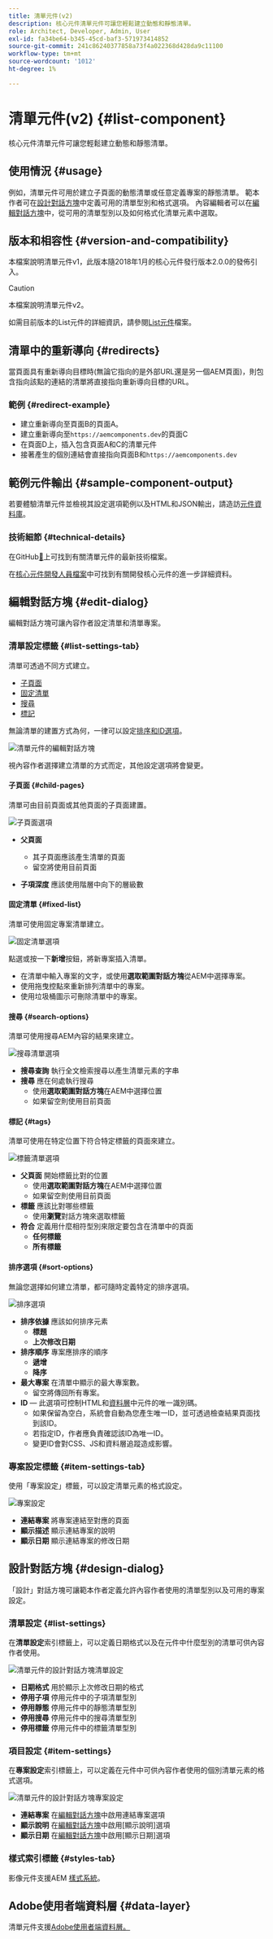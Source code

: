 ```yaml
---
title: 清單元件(v2)
description: 核心元件清單元件可讓您輕鬆建立動態和靜態清單。
role: Architect, Developer, Admin, User
exl-id: fa34be64-b345-45cd-baf3-571973414852
source-git-commit: 241c86240377858a73f4a022368d428da9c11100
workflow-type: tm+mt
source-wordcount: '1012'
ht-degree: 1%

---
```


# 清單元件(v2) {#list-component}

核心元件清單元件可讓您輕鬆建立動態和靜態清單。

## 使用情況 {#usage}

例如，清單元件可用於建立子頁面的動態清單或任意定義專案的靜態清單。 範本作者可在[設計對話方塊](#design-dialog)中定義可用的清單型別和格式選項。 內容編輯者可以在[編輯對話方塊](#edit-dialog)中，從可用的清單型別以及如何格式化清單元素中選取。

## 版本和相容性 {#version-and-compatibility}

本檔案說明清單元件v1，此版本隨2018年1月的核心元件發行版本2.0.0的發佈引入。

>[!CAUTION]
>
>本檔案說明清單元件v2。
>
>如需目前版本的List元件的詳細資訊，請參閱[List元件](/help/components/list.md)檔案。

## 清單中的重新導向 {#redirects}

當頁面具有重新導向目標時(無論它指向的是外部URL還是另一個AEM頁面)，則包含指向該點的連結的清單將直接指向重新導向目標的URL。

### 範例 {#redirect-example}

* 建立重新導向至頁面B的頁面A。
* 建立重新導向至`https://aemcomponents.dev`的頁面C
* 在頁面D上，插入包含頁面A和C的清單元件
* 接著產生的個別連結會直接指向頁面B和`https://aemcomponents.dev`

## 範例元件輸出 {#sample-component-output}

若要體驗清單元件並檢視其設定選項範例以及HTML和JSON輸出，請造訪[元件資料庫](https://adobe.com/go/aem_cmp_library_list)。

### 技術細節 {#technical-details}

在GitHub[&#128279;](https://adobe.com/go/aem_cmp_tech_list_v2)上可找到有關清單元件的最新技術檔案。

在[核心元件開發人員檔案](/help/developing/overview.md)中可找到有關開發核心元件的進一步詳細資料。

## 編輯對話方塊 {#edit-dialog}

編輯對話方塊可讓內容作者設定清單和清單專案。

### 清單設定標籤 {#list-settings-tab}

清單可透過不同方式建立。

* [子頁面](#child-pages)
* [固定清單](#fixed-list)
* [搜尋](#search-options)
* [標記](#tags)

無論清單的建置方式為何，一律可以設定[排序和ID選項](#sort-options)。

![清單元件的編輯對話方塊](/help/assets/v2/list-edit.png)

視內容作者選擇建立清單的方式而定，其他設定選項將會變更。

#### 子頁面 {#child-pages}

清單可由目前頁面或其他頁面的子頁面建置。

![子頁面選項](/help/assets/v2/list-edit-child-pages.png)

* **父頁面**
   * 其子頁面應該產生清單的頁面
   * 留空將使用目前頁面

* **子項深度**
應該使用階層中向下的層級數

#### 固定清單 {#fixed-list}

清單可使用固定專案清單建立。

![固定清單選項](/help/assets/v2/list-edit-fixed-list.png)

點選或按一下&#x200B;**新增**&#x200B;按鈕，將新專案插入清單。

* 在清單中輸入專案的文字，或使用&#x200B;**選取範圍對話方塊**&#x200B;從AEM中選擇專案。
* 使用拖曳控點來重新排列清單中的專案。
* 使用垃圾桶圖示可刪除清單中的專案。

#### 搜尋 {#search-options}

清單可使用搜尋AEM內容的結果來建立。

![搜尋清單選項](/help/assets/v2/list-edit-search.png)

* **搜尋查詢**
執行全文檢索搜尋以產生清單元素的字串
* **搜尋**
應在何處執行搜尋
   * 使用&#x200B;**選取範圍對話方塊**&#x200B;在AEM中選擇位置
   * 如果留空則使用目前頁面

#### 標記 {#tags}

清單可使用在特定位置下符合特定標籤的頁面來建立。

![標籤清單選項](/help/assets/v2/list-edit-tags.png)

* **父頁面**
開始標籤比對的位置
   * 使用&#x200B;**選取範圍對話方塊**&#x200B;在AEM中選擇位置
   * 如果留空則使用目前頁面
* **標籤**
應該比對哪些標籤
   * 使用&#x200B;**瀏覽**&#x200B;對話方塊來選取標籤
* **符合**
定義用什麼相符型別來限定要包含在清單中的頁面
   * **任何標籤**
   * **所有標籤**

#### 排序選項 {#sort-options}

無論您選擇如何建立清單，都可隨時定義特定的排序選項。

![排序選項](/help/assets/v2/list-edit-sort-options.png)

* **排序依據**
應該如何排序元素
   * **標題**
   * **上次修改日期**
* **排序順序**
專案應排序的順序
   * **遞增**
   * **降序**
* **最大專案**
在清單中顯示的最大專案數。
   * 留空將傳回所有專案。
* **ID** — 此選項可控制HTML和[資料層](/help/developing/data-layer/overview.md)中元件的唯一識別碼。
   * 如果保留為空白，系統會自動為您產生唯一ID，並可透過檢查結果頁面找到該ID。
   * 若指定ID，作者應負責確認該ID為唯一ID。
   * 變更ID會對CSS、JS和資料層追蹤造成影響。

### 專案設定標籤 {#item-settings-tab}

使用「專案設定」標籤，可以設定清單元素的格式設定。

![專案設定](/help/assets/v2/list-edit-item-settings.png)

* **連結專案**
將專案連結至對應的頁面
* **顯示描述**
顯示連結專案的說明
* **顯示日期**
顯示連結專案的修改日期

## 設計對話方塊 {#design-dialog}

「設計」對話方塊可讓範本作者定義允許內容作者使用的清單型別以及可用的專案設定。

### 清單設定 {#list-settings}

在&#x200B;**清單設定**&#x200B;索引標籤上，可以定義日期格式以及在元件中什麼型別的清單可供內容作者使用。

![清單元件的設計對話方塊清單設定](/help/assets/v2/list-design-list-settings.png)

* **日期格式**
用於顯示上次修改日期的格式
* **停用子項**
停用元件中的子項清單型別
* **停用靜態**
停用元件中的靜態清單型別
* **停用搜尋**
停用元件中的搜尋清單型別
* **停用標籤**
停用元件中的標籤清單型別

### 項目設定 {#item-settings}

在&#x200B;**專案設定**&#x200B;索引標籤上，可以定義在元件中可供內容作者使用的個別清單元素的格式選項。

![清單元件的設計對話方塊專案設定](/help/assets/v2/list-design-item-settings.png)

* **連結專案**
在[編輯對話方塊](#edit-dialog)中啟用連結專案選項
* **顯示說明**
在[編輯對話方塊](#edit-dialog)中啟用[顯示說明]選項
* **顯示日期**
在[編輯對話方塊](#edit-dialog)中啟用[顯示日期]選項

### 樣式索引標籤 {#styles-tab}

影像元件支援AEM [樣式系統](/help/get-started/authoring.md#component-styling)。

## Adobe使用者端資料層 {#data-layer}

清單元件支援[Adobe使用者端資料層。](/help/developing/data-layer/overview.md)
